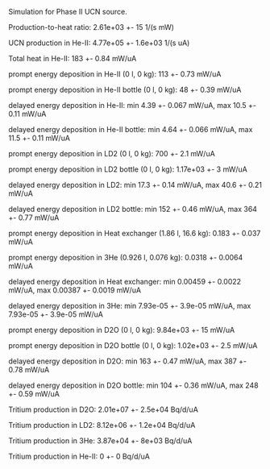 Simulation for Phase II UCN source.

Production-to-heat ratio:
2.61e+03 +- 15 1/(s mW)

UCN production in He-II:
4.77e+05 +- 1.6e+03 1/(s uA)

Total heat in He-II:
183 +- 0.84 mW/uA

prompt energy deposition in He-II (0 l, 0 kg):
113 +- 0.73 mW/uA

prompt energy deposition in He-II bottle (0 l, 0 kg):
48 +- 0.39 mW/uA

delayed energy deposition in He-II:
min 4.39 +- 0.067 mW/uA, max 10.5 +- 0.11 mW/uA

delayed energy deposition in He-II bottle:
min 4.64 +- 0.066 mW/uA, max 11.5 +- 0.11 mW/uA

prompt energy deposition in LD2 (0 l, 0 kg):
700 +- 2.1 mW/uA

prompt energy deposition in LD2 bottle (0 l, 0 kg):
1.17e+03 +- 3 mW/uA

delayed energy deposition in LD2:
min 17.3 +- 0.14 mW/uA, max 40.6 +- 0.21 mW/uA

delayed energy deposition in LD2 bottle:
min 152 +- 0.46 mW/uA, max 364 +- 0.77 mW/uA

prompt energy deposition in Heat exchanger (1.86 l, 16.6 kg):
0.183 +- 0.037 mW/uA

prompt energy deposition in 3He (0.926 l, 0.076 kg):
0.0318 +- 0.0064 mW/uA

delayed energy deposition in Heat exchanger:
min 0.00459 +- 0.0022 mW/uA, max 0.00387 +- 0.0019 mW/uA

delayed energy deposition in 3He:
min 7.93e-05 +- 3.9e-05 mW/uA, max 7.93e-05 +- 3.9e-05 mW/uA

prompt energy deposition in D2O (0 l, 0 kg):
9.84e+03 +- 15 mW/uA

prompt energy deposition in D2O bottle (0 l, 0 kg):
1.02e+03 +- 2.5 mW/uA

delayed energy deposition in D2O:
min 163 +- 0.47 mW/uA, max 387 +- 0.78 mW/uA

delayed energy deposition in D2O bottle:
min 104 +- 0.36 mW/uA, max 248 +- 0.59 mW/uA

Tritium production in D2O:
2.01e+07 +- 2.5e+04 Bq/d/uA

Tritium production in LD2:
8.12e+06 +- 1.2e+04 Bq/d/uA

Tritium production in 3He:
3.87e+04 +- 8e+03 Bq/d/uA

Tritium production in He-II:
0 +- 0 Bq/d/uA

